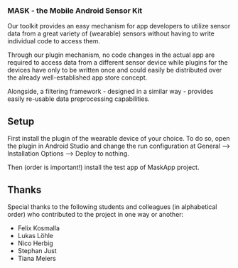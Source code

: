 ### MASK - the Mobile Android Sensor Kit

Our toolkit provides an easy mechanism for app developers to utilize sensor data from a great variety of (wearable) sensors without having to write individual code to access them.

Through our plugin mechanism, no code changes in the actual app are required to access data from a different sensor device while plugins for the devices have only to be written once and could easily be distributed over the already well-established app store concept.

Alongside, a filtering framework - designed in a similar way - provides easily re-usable data preprocessing capabilities.

## Setup

First install the plugin of the wearable device of your choice. To do so, open the plugin in Android Studio and change the run configuration at General --> Installation Options --> Deploy to nothing.

Then (order is important!) install the test app of MaskApp project.


## Thanks

Special thanks to the following students and colleagues (in alphabetical order) who contributed to the project in one way or another:
 * Felix Kosmalla
 * Lukas Löhle
 * Nico Herbig
 * Stephan Just
 * Tiana Meiers
